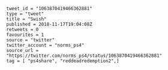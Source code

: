 ```
tweet_id = "1063870419466362881"
type = "tweet"
title = "Swish"
published = 2018-11-17T19:04:08Z
retweets = 0
favourites = 1
source = "twitter"
twitter_account = "norms_ps4"
source_url = "https://twitter.com/norms_ps4/status/1063870419466362881"
tag = [ "ps4share", "reddeadredemption2",]
```

<p class='image'><img src='https://mnf.m17s.net/2018/11/17/DsOggYmX4AENYYK.jpg' alt=''></p>

